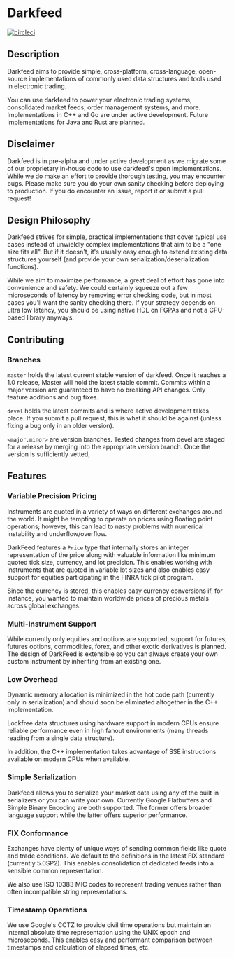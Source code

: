 # Darkfeed
[![circleci](https://circleci.com/gh/blacklabcapital/darkfeed/tree/master.svg?style=shield&circle-token=860686d1cde81bd808bf2eb611ccdd96f5cf9412)](https://circleci.com/gh/blacklabcapital/darkfeed)

## Description

Darkfeed aims to provide simple, cross-platform, cross-language, open-source implementations of commonly used data structures and tools used in electronic trading.

You can use darkfeed to power your electronic trading systems, consolidated market feeds, order management systems, and more. Implementations in C++ and Go are under active development. Future implementations for Java and Rust are planned.

## Disclaimer

Darkfeed is in pre-alpha and under active development as we migrate some of our proprietary in-house code to use darkfeed's open implementations. While we do make an effort to provide thorough testing, you may encounter bugs. Please make sure you do your own sanity checking before deploying to production. If you do encounter an issue, report it or submit a pull request!

## Design Philosophy

Darkfeed strives for simple, practical implementations that cover typical use cases instead of unwieldly complex implementations that aim to be a "one size fits all". But if it doesn't, it's usually easy enough to extend existing data structures yourself (and provide your own serialization/deserialization functions).

While we aim to maximize performance, a great deal of effort has gone into convenience and safety. We could certainly squeeze out a few microseconds of latency by removing error checking code, but in most cases you'll want the sanity checking there. If your strategy depends on ultra low latency, you should be using native HDL on FGPAs and not a CPU-based library anyways.

## Contributing

### Branches

`master` holds the latest current stable version of darkfeed. Once it reaches a 1.0 release, Master will hold the latest stable commit. Commits within a major version are guaranteed to have no breaking API changes. Only feature additions and bug fixes.

`devel` holds the latest commits and is where active development takes place. If you submit a pull request, this is what it should be against (unless fixing a bug only in an older version).

`<major.minor>` are version branches. Tested changes from devel are staged for a release by merging into the appropriate version branch. Once the version is sufficiently vetted, 

## Features

### Variable Precision Pricing

Instruments are quoted in a variety of ways on different exchanges around the world. It might be tempting to operate on prices using floating point operations; however, this can lead to nasty problems with numerical instability and underflow/overflow.

DarkFeed features a `Price` type that internally stores an integer representation of the price along with valuable information like minimum quoted tick size, currency, and lot precision. This enables working with instruments that are quoted in variable lot sizes and also enables easy support for equities participating in the FINRA tick pilot program.

Since the currency is stored, this enables easy currency conversions if, for instance, you wanted to maintain worldwide prices of precious metals across global exchanges.

### Multi-Instrument Support
While currently only equities and options are supported, support for futures, futures options, commodities, forex, and other exotic derivatives is planned. The design of DarkFeed is extensible so you can always create your own custom instrument by inheriting from an existing one.

### Low Overhead
Dynamic memory allocation is minimized in the hot code path (currently only in serialization) and should soon be eliminated altogether in the C++ implementation.

Lockfree data structures using hardware support in modern CPUs ensure reliable performance even in high fanout environments (many threads reading from a single data structure).

In addition, the C++ implementation takes advantage of SSE instructions available on modern CPUs when available.

### Simple Serialization
Darkfeed allows you to serialize your market data using any of the built in serializers or you can write your own. Currently Google Flatbuffers and Simple Binary Encoding are both supported. The former offers broader language support while the latter offers superior performance.

### FIX Conformance
Exchanges have plenty of unique ways of sending common fields like quote and trade conditions. We default to the definitions in the latest FIX standard (currently 5.0SP2). This enables consolidation of dedicated feeds into a sensible common representation.

We also use ISO 10383 MIC codes to represent trading venues rather than often incompatible string representations.

### Timestamp Operations
We use Google's CCTZ to provide civil time operations but maintain an internal absolute time representation using the UNIX epoch and microseconds. This enables easy and performant comparison between timestamps and calculation of elapsed times, etc.
